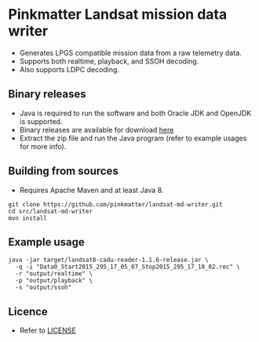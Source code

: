 # Pinkmatter Landsat mission data writer

* Generates LPGS compatible mission data from a raw telemetry data.
* Supports both realtime, playback, and SSOH decoding.
* Also supports LDPC decoding.

## Binary releases

* Java is required to run the software and both Oracle JDK and OpenJDK is supported.
* Binary releases are available for download [here](https://github.com/pinkmatter/landsat-md-writer/releases)
* Extract the zip file and run the Java program (refer to example usages for more info).

## Building from sources

* Requires Apache Maven and at least Java 8.

```
git clone https://github.com/pinkmatter/landsat-md-writer.git
cd src/landsat-md-writer
mvn install
```

## Example usage

```
java -jar target/landsat8-cadu-reader-1.1.6-release.jar \
  -q -i "Data0_Start2015_295_17_05_07_Stop2015_295_17_18_02.rec" \
  -r "output/realtime" \
  -p "output/playback" \
  -s "output/ssoh"
```

## Licence

* Refer to [LICENSE](LICENSE)